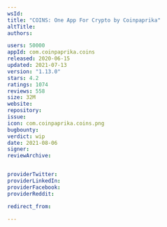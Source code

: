 ```yaml
---
wsId: 
title: "COINS: One App For Crypto by Coinpaprika"
altTitle: 
authors:

users: 50000
appId: com.coinpaprika.coins
released: 2020-06-15
updated: 2021-07-13
version: "1.13.0"
stars: 4.2
ratings: 1074
reviews: 558
size: 32M
website: 
repository: 
issue: 
icon: com.coinpaprika.coins.png
bugbounty: 
verdict: wip
date: 2021-08-06
signer: 
reviewArchive:


providerTwitter: 
providerLinkedIn: 
providerFacebook: 
providerReddit: 

redirect_from:

---
```



